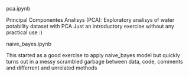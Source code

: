 pca.ipynb

Principal Componentes Analisys (PCA): Exploratory analisys of water potability dataset with PCA Just an introductory exercise without any practical use :)


naive_bayes.ipynb

This started as a good exercise to apply naive_bayes model but quickly turns out in a messy scrambled garbage between data, code, comments and differrent and unrelated methods
